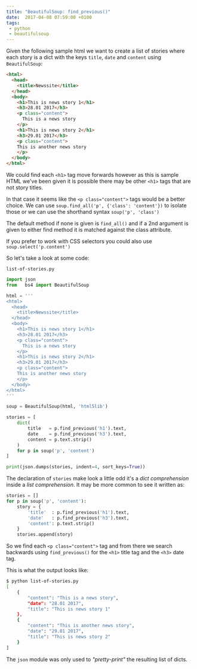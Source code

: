 ```yaml
---
title: "BeautifulSoup: find_previous()"
date:  2017-04-08 07:59:00 +0100
tags:
 - python
 - beautifulsoup
---
```


Given the following sample html we want to create a list of stories
where each story is a dict with the keys `title`, `date` and `content` 
using `BeautifulSoup`:

```html
<html>
  <head>
    <title>Newssite</title>
  </head>
  <body>
    <h1>This is news story 1</h1>
    <h3>28.01 2017</h3>
    <p class="content">
      This is a news story
    </p>
    <h1>This is news story 2</h1>
    <h3>29.01 2017</h3>
    <p class="content">
    This is another news story
    </p>
  </body>
</html>
```

We could find each `<h1>` tag move forwards however as this is sample HTML
we've been given it is possible there may be other `<h1>` tags that are not
story titles.

In that case it seems like the `<p class="content">` tags would be a better
choice. We can use `soup.find_all('p', {'class': 'content'})` to isolate those
or we can use the shorthand syntax `soup('p', 'class')`

The default method if none is given is `find_all()` and if a 2nd argument is
given to either find method it is matched against the class attribute.

If you prefer to work with CSS selectors you could also use `soup.select('p.content')`

So let's take a look at some code:

`list-of-stories.py`

```python
import json
from   bs4 import BeautifulSoup

html = '''
<html>
  <head>
    <title>Newssite</title>
  </head>
  <body>
    <h1>This is news story 1</h1>
    <h3>28.01 2017</h3>
    <p class="content">
      This is a news story
    </p>
    <h1>This is news story 2</h1>
    <h3>29.01 2017</h3>
    <p class="content">
    This is another news story
    </p>
  </body>
</html>
'''

soup = BeautifulSoup(html, 'html5lib')

stories = [
    dict(
        title   = p.find_previous('h1').text,
        date    = p.find_previous('h3').text,
        content = p.text.strip()
    ) 
    for p in soup('p', 'content')
]

print(json.dumps(stories, indent=4, sort_keys=True))
```

The declaration of `stories` make look a little odd it's a <em>dict comprehension</em>
inside a <em>list comprehension</em>. It may be more common to see it written as:

```python
stories = []
for p in soup('p', 'content'):
    story = {
        'title'  : p.find_previous('h1').text,
        'date'   : p.find_previous('h3').text,
        'content': p.text.strip()
    }
    stories.append(story)
```

So we find each `<p class="content">` tag and from there we search backwards
using `find_previous()` for the `<h1>` title tag and the `<h3>` date tag.

This is what the output looks like:

```bash
$ python list-of-stories.py 
[
    {
        "content": "This is a news story", 
        "date": "28.01 2017", 
        "title": "This is news story 1"
    }, 
    {
        "content": "This is another news story", 
        "date": "29.01 2017", 
        "title": "This is news story 2"
    }
]
```

The `json` module was only used to <em>"pretty-print"</em> the resulting list
of dicts.

